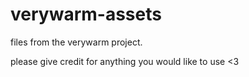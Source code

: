# verywarm-assets
files from the verywarm project.

please give credit for anything you would like to use <3
